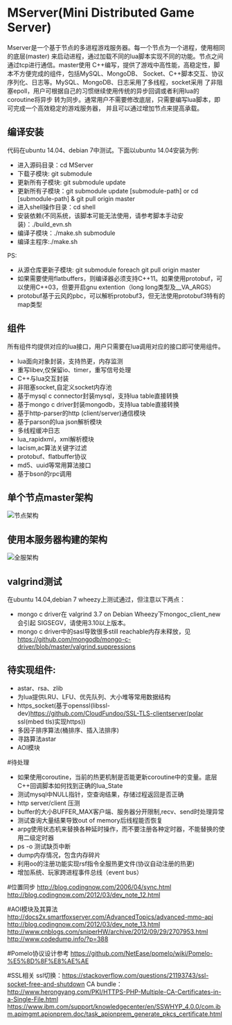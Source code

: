 MServer(Mini Distributed Game Server)
=========
Mserver是一个基于节点的多进程游戏服务器。每一个节点为一个进程，使用相同的底层(master)
来启动进程，通过加载不同的lua脚本实现不同的功能。节点之间通过tcp进行通信。master使用
C++编写，提供了游戏中高性能，高稳定性，脚本不方便完成的组件，包括MySQL、MongoDB、
Socket、C++脚本交互、协议序列化、日志等。MySQL、MongoDB、日志采用了多线程，socket采用
了非阻塞epoll，用户可根据自己的习惯继续使用传统的异步回调或者利用lua的coroutine将异步
转为同步。通常用户不需要修改底层，只需要编写lua脚本，即可完成一个高效稳定的游戏服务器，
并且可以通过增加节点来提高承载。


编译安装
--------

代码在ubuntu 14.04、debian 7中测试。下面以ubuntu 14.04安装为例:


 * 进入源码目录：cd MServer
 * 下载子模块: git submodule
 * 更新所有子模块: git submodule update
 * 更新所有子模块：git submodule update [submodule-path] or cd [submodule-path] & git pull origin master
 * 进入shell操作目录：cd shell
 * 安装依赖(不同系统，该脚本可能无法使用，请参考脚本手动安装)：./build_evn.sh
 * 编译子模块：./make.sh submodule
 * 编译主程序:./make.sh

PS:  
 * 从源仓库更新子模块: git submodule foreach git pull origin master
 * 如果需要使用flatbuffers，则编译器必须支持C++11。如果使用protobuf，可以使用C++03，但要开启gnu extention（long long类型及__VA_ARGS）
 * protobuf基于云风的pbc，可以解析protobuf3，但无法使用protobuf3特有的map类型



组件
----

所有组件均提供对应的lua接口，用户只需要在lua调用对应的接口即可使用组件。

 * lua面向对象封装，支持热更，内存监测
 * 重写libev,仅保留io、timer，重写信号处理
 * C++与lua交互封装
 * 非阻塞socket,自定义socket内存池
 * 基于mysql c connector封装mysql，支持lua table直接转换
 * 基于mongo c driver封装mongodb，支持lua table直接转换
 * 基于http-parser的http (client/server)通信模块
 * 基于parson的lua json解析模块
 * 多线程缓冲日志
 * lua_rapidxml，xml解析模块
 * lacism,ac算法关键字过滤
 * protobuf、flatbuffer协议
 * md5、uuid等常用算法接口
 * 基于bson的rpc调用

单个节点master架构
------------------
![节点架构](https://github.com/changnet/MServer/blob/master/doc/picture/master.png)

使用本服务器构建的架构
---------------------

![全服架构](https://github.com/changnet/MServer/blob/master/doc/picture/server%20frame.png)

valgrind测试
-----------

在ubuntu 14.04,debian 7 wheezy上测试通过，但注意以下两点：  
 * mongo c driver在 valgrind 3.7 on Debian Wheezy下mongoc_client_new会引起
 SIGSEGV，请使用3.10以上版本。
 * mongo c driver中的sasl导致很多still reachable内存未释放，见
 https://github.com/mongodb/mongo-c-driver/blob/master/valgrind.suppressions

待实现组件:
-----------

* astar、rsa、zlib
* 为lua提供LRU、LFU、优先队列、大小堆等常用数据结构
* https_socket(基于openssl(libssl-dev)https://github.com/CloudFundoo/SSL-TLS-clientserver(polar ssl(mbed tls)实现https))
* 多因子排序算法(桶排序、插入法排序)
* 寻路算法astar
* AOI模块

#待处理
* 如果使用coroutine，当前的热更机制是否能更新coroutine中的变量。底层C++回调脚本如何找到正确的lua_State
* 测试mysql中NULL指针，空查询结果，存储过程返回是否正确
* http server/client 压测
* buffer的大小BUFFER_MAX客户端、服务器分开限制,recv、send时处理异常
* 测试查询大量结果导致out of memory后线程能否恢复
* arpg使用状态机来替换各种延时操作，而不要注册各种定时器，不能替换的使用二级定时器
* ps -o 测试缺页中断
* dump内存情况，包含内存碎片
* 利用oo的注册功能实现rsf指令全服热更文件(协议自动注册的热更)
* 增加系统、玩家跨进程事件总线（event bus）

#位置同步
http://blog.codingnow.com/2006/04/sync.html  
http://blog.codingnow.com/2012/03/dev_note_12.html

#AOI模块及其算法
http://docs2x.smartfoxserver.com/AdvancedTopics/advanced-mmo-api
http://blog.codingnow.com/2012/03/dev_note_13.html
http://www.cnblogs.com/sniperHW/archive/2012/09/29/2707953.html
http://www.codedump.info/?p=388

#Pomelo协议设计参考
https://github.com/NetEase/pomelo/wiki/Pomelo-%E5%8D%8F%E8%AE%AE

#SSL相关
ssl切换：https://stackoverflow.com/questions/21193743/ssl-socket-free-and-shutdown
CA bundle：
http://www.herongyang.com/PKI/HTTPS-PHP-Multiple-CA-Certificates-in-a-Single-File.html
https://www.ibm.com/support/knowledgecenter/en/SSWHYP_4.0.0/com.ibm.apimgmt.apionprem.doc/task_apionprem_generate_pkcs_certificate.html